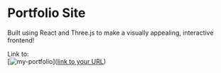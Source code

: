 # Portfolio Site
Built using React and Three.js to make a visually appealing, interactive frontend!

Link to: <br />
[![my-portfolio](https://github.com/javieravelar591/my-portfolio/assets/102786255/3648b8dc-6c75-4a56-90f3-c7865a42b789)]([link to your URL](https://javieravelar591.github.io/my-portfolio/))
